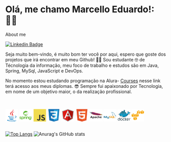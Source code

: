 

<!--
### Hi there 👋
**marcello2221/marcello2221** is a ✨ _special_ ✨ repository because its `README.md` (this file) appears on your GitHub profile.

Here are some ideas to get you started:

- 🔭 I’m currently working on ...
- 🌱 I’m currently learning ...
- 👯 I’m looking to collaborate on ...
- 🤔 I’m looking for help with ...
- 💬 Ask me about ...
- 📫 How to reach me: ...
- 😄 Pronouns: ...
- ⚡ Fun fact: ...
-->

# Olá, me chamo Marcello Eduardo!: 👨‍💻

About me

[![Linkedin Badge](https://img.shields.io/badge/-LinkedIn-blue?style=flat-square&logo=Linkedin&logoColor=white&link=https://www.linkedin.com/in/marcello-eduardo-58ba40208//)](https://www.linkedin.com/in/marcello-eduardo-58ba40208//)


Seja muito bem-vindo, é muito bom ter você por aqui, espero que goste dos projetos que irá encontrar em meu Github! 🙌🏼 Sou estudante 🤓 de Técnologia da informação, meu foco de trabalho e estudos são em Java, Spring, MySql, JavaScript e DevOps.

No momento estou estudando programação na Alura- [Courses](https://cursos.alura.com.br/user/marcelloeduardo222) nesse link terá acesso aos meus diplomas. 😎 Sempre fui apaixonado por Tecnologia, em nome de um objetivo maior, o da realização profissional.

## 
<div style="display: inline_block"><br>
 
 <img align="center" alt="Marcello-Java" height="40" width="40" src="https://raw.githubusercontent.com/devicons/devicon/master/icons/java/java-original.svg">
 <img align="center" alt="Marcello-Spring" height="40" width="40" src="https://raw.githubusercontent.com/devicons/devicon/master/icons/spring/spring-original-wordmark.svg">
 <img align="center" alt="Marcello-JS" height="40" width="40" src="https://raw.githubusercontent.com/devicons/devicon/master/icons/javascript/javascript-original.svg">
 <img align="center" alt="Marcello-CSS3" height="40" width="40" src="https://raw.githubusercontent.com/devicons/devicon/master/icons/css3/css3-original.svg">                      <img align="center" alt="Marcello-Agular" height="40" width="40" src="https://raw.githubusercontent.com/devicons/devicon/master/icons/angularjs/angularjs-original.svg">  
 <img align="center" alt="Marcello-html" height="40" width="40" src="https://raw.githubusercontent.com/devicons/devicon/master/icons/html5/html5-original.svg"> 
 <img align="center" alt="Marcello-apache" height="40" width="40" src="https://raw.githubusercontent.com/devicons/devicon/master/icons/apache/apache-original-wordmark.svg">     
 <img align="center" alt="Marcello-MySql" height="40" width="40" src="https://raw.githubusercontent.com/devicons/devicon/master/icons/mysql/mysql-original-wordmark.svg">
 <img align="center" alt="Marcello-Dcoker" height="40" width="40" src="https://raw.githubusercontent.com/devicons/devicon/master/icons/docker/docker-original-wordmark.svg">
 <img align="center" alt="Marcello-AWS" height="40" width="40" src="https://raw.githubusercontent.com/devicons/devicon/master/icons/amazonwebservices/amazonwebservices-original.svg">
 </div> 
                            
                                                
 ##       
 
 [![Top Langs](https://github-readme-stats.vercel.app/api/top-langs/?username=marcello222&layout=compact)](https://github.com/marcello222/github-readme-stats)
 ![Anurag's GitHub stats](https://github-readme-stats.vercel.app/api?username=marcello222&theme=dark&show_icons=true)

##

